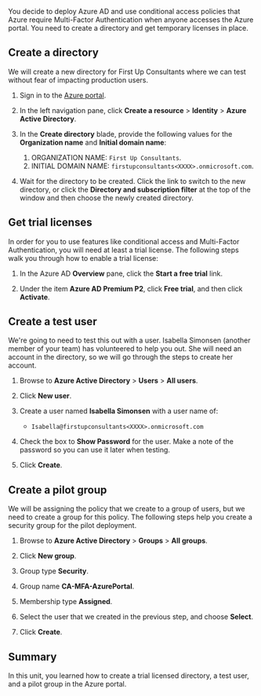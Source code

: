 You decide to deploy Azure AD and use conditional access policies that Azure require Multi-Factor Authentication when anyone accesses the Azure portal. You need to create a directory and get temporary licenses in place.

## Create a directory
We will create a new directory for First Up Consultants where we can test without fear of impacting production users.

1. Sign in to the [Azure portal](https://portal.azure.com/?azure-portal=true).

1. In the left navigation pane, click **Create a resource** > **Identity** > **Azure Active Directory**.

1. In the **Create directory** blade, provide the following values for the **Organization name** and **Initial domain name**:

   1. ORGANIZATION NAME: `First Up Consultants`.
   1. INITIAL DOMAIN NAME: `firstupconsultants<XXXX>.onmicrosoft.com`.

1. Wait for the directory to be created. Click the link to switch to the new directory, or click the **Directory and subscription filter** at the top of the window and then choose the newly created directory.

## Get trial licenses

In order for you to use features like conditional access and Multi-Factor Authentication, you will need at least a trial license. The following steps walk you through how to enable a trial license:

1. In the Azure AD **Overview** pane, click the **Start a free trial** link.

1. Under the item **Azure AD Premium P2**, click **Free trial**, and then click **Activate**.

## Create a test user

We're going to need to test this out with a user. Isabella Simonsen (another member of your team) has volunteered to help you out. She will need an account in the directory, so we will go through the steps to create her account.

1. Browse to **Azure Active Directory** > **Users** > **All users**.

1. Click **New user**.

1. Create a user named **Isabella Simonsen** with a user name of:

   * `Isabella@firstupconsultants<XXXX>.onmicrosoft.com`

1. Check the box to **Show Password** for the user. Make a note of the password so you can use it later when testing.

1. Click **Create**.

## Create a pilot group

We will be assigning the policy that we create to a group of users, but we need to create a group for this policy. The following steps help you create a security group for the pilot deployment.

1. Browse to **Azure Active Directory** > **Groups** > **All groups**.

1. Click **New group**.

1. Group type **Security**.

1. Group name **CA-MFA-AzurePortal**.

1. Membership type **Assigned**.

1. Select the user that we created in the previous step, and choose **Select**.

1. Click **Create**.

## Summary

In this unit, you learned how to create a trial licensed directory, a test user, and a pilot group in the Azure portal.
